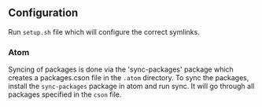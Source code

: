 ## Configuration

Run `setup.sh` file which will configure the correct symlinks.

### Atom

Syncing of packages is done via the 'sync-packages' package which creates a packages.cson file in the `.atom` directory. To sync the packages, install the `sync-packages` package in atom and run sync. It will go through all packages specified in the `cson` file.
